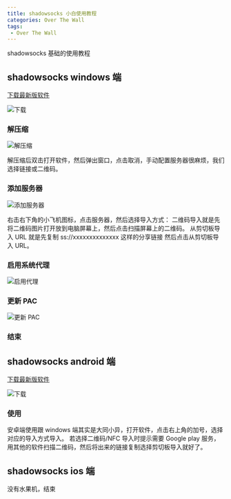 ```yaml
---
title: shadowsocks 小白使用教程
categories: Over The Wall
tags: 
 - Over The Wall
---
```


shadowsocks 基础的使用教程

<!-- more -->

## shadowsocks windows 端

[下载最新版软件](https://github.com/shadowsocks/shadowsocks-windows/releases)

![下载](https://blog-1253491707.piccd.myqcloud.com/images/20180802ss1.png/style)

### 解压缩

![解压缩](https://blog-1253491707.piccd.myqcloud.com/images/20180802ss2.png/style)

解压缩后双击打开软件，然后弹出窗口，点击取消，手动配置服务器很麻烦，我们选择链接或二维码。

### 添加服务器

![添加服务器](https://blog-1253491707.piccd.myqcloud.com/images/20180802ss3.png/style)

右击右下角的小飞机图标，点击服务器，然后选择导入方式：
二维码导入就是先将二维码图片打开放到电脑屏幕上，然后点击扫描屏幕上的二维码。
从剪切板导入 URL 就是先复制 ss://xxxxxxxxxxxxxx 这样的分享链接 然后点击从剪切板导入 URL。

### 启用系统代理

![启用代理](https://blog-1253491707.piccd.myqcloud.com/images/20180802ss5.png/style)

### 更新 PAC

![更新 PAC](https://blog-1253491707.piccd.myqcloud.com/images/20180802ss4.png/style)

### 结束

## shadowsocks android 端

[下载最新版软件](https://github.com/shadowsocks/shadowsocks-android/releases)

![下载](https://blog-1253491707.piccd.myqcloud.com/images/20180802ss6.png/style)

### 使用

安卓端使用跟 windows 端其实是大同小异，打开软件，点击右上角的加号，选择对应的导入方式导入。
若选择二维码/NFC 导入时提示需要 Google play 服务，用其他的软件扫描二维码，然后将出来的链接复制选择剪切板导入就好了。

## shadowsocks ios 端

没有水果机，结束
